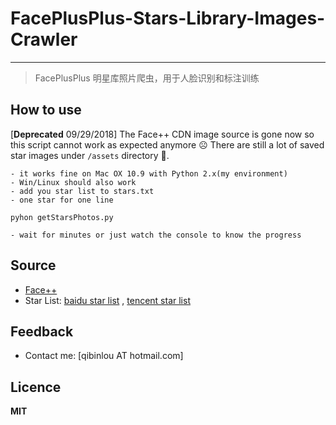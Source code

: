 # FacePlusPlus-Stars-Library-Images-Crawler
---
> FacePlusPlus 明星库照片爬虫，用于人脸识别和标注训练

## How to use
[**Deprecated** 09/29/2018] The Face++ CDN image source is gone now so this script cannot work as expected anymore ☹️ There are still a lot of saved star images under `/assets` directory 👻.

    - it works fine on Mac OX 10.9 with Python 2.x(my environment)
    - Win/Linux should also work
    - add you star list to stars.txt
    - one star for one line
    
    pyhon getStarsPhotos.py
    
    - wait for minutes or just watch the console to know the progress

## Source
* [Face++](http://www.faceplusplus.com.cn/)
* Star List: [baidu star list](http://news.baidu.cn/f/) , [tencent star list](http://ent.qq.com/c/all_star.shtml)


## Feedback
* Contact me: [qibinlou AT hotmail.com]

## Licence
**MIT**

